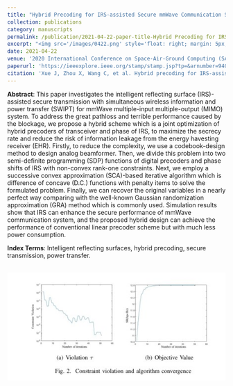 ```yaml
---
title: "Hybrid Precoding for IRS-assisted Secure mmWave Communication System with SWIPT"
collection: publications
category: manuscripts
permalink: /publication/2021-04-22-paper-title-Hybrid Precoding for IRS-assisted Secure mmWave Communication System with SWIPT
excerpt: "<img src='/images/0422.png' style='float: right; margin: 5px;'>This paper investigates the hybrid precoding design for an intelligent reflecting surface (IRS)-assisted mmWave communication system with simultaneous wireless information and power transfer (SWIPT). The authors propose a joint optimization of the hybrid precoders and the phase shifts of the IRS to maximize the secrecy rate while satisfying energy harvesting and power constraints."
date: 2021-04-22
venue: '2020 International Conference on Space-Air-Ground Computing (SAGC)'
paperurl: 'https://ieeexplore.ieee.org/stamp/stamp.jsp?tp=&arnumber=9409467'
citation: 'Xue J, Zhou X, Wang C, et al. Hybrid precoding for IRS-assisted secure mmWave communication system with SWIPT[C]//2020 International Conference on Space-Air-Ground Computing (SAGC). IEEE, 2020: 82-86.'
---
```




**Abstract**: This paper investigates the intelligent reflecting surface (IRS)-assisted secure transmission with simultaneous wireless information and power transfer (SWIPT) for mmWave multiple-input multiple-output (MIMO) system. To address the great pathloss and terrible performance caused by the blockage, we propose a hybrid scheme which is a joint optimization of hybrid precoders of transceiver and phase of IRS, to maximize the secrecy rate and reduce the risk of information leakage from the energy havesting receiver (EHR). Firstly, to reduce the complexity, we use a codebook-design method to design analog beamformer. Then, we divide this problem into two semi-definite programming (SDP) functions of digital precoders and phase shifts of IRS with non-convex rank-one constraints. Next, we employ a successive convex approximation (SCA)-based iterative algorithm which is difference of concave (D.C.) functions with penalty items to solve the formulated problem. Finally, we can recover the original variables in a nearly perfect way comparing with the well-known Gaussian randomization approximation (GRA) method which is commonly used. Simulation results show that IRS can enhance the secure performance of mmWave communication system, and the proposed hybrid design can achieve the performance of conventional linear precoder scheme but with much less power consumption.


**Index Terms**: Intelligent reflecting surfaces, hybrid precoding, secure transmission, power transfer.


<br/><img src='/images/HPF.png' width = "600">
